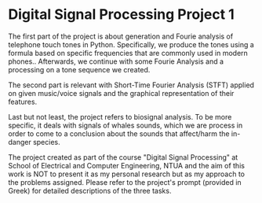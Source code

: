 # Digital Signal Processing Project 1
The first part of the project is about generation and Fourie analysis of telephone touch tones in Python. Specifically, we produce the tones using a formula based on specific frequencies that are commonly used in modern phones.. Afterwards, we continue with some Fourie Analysis and a processing on a tone sequence we created. 

The second part is relevant with Short-Time Fourier Analysis (STFT) applied on given music/voice signals and the graphical representation of their features.

Last but not least, the project refers to biosignal analysis. To be more specific, it deals with signals of whales sounds, which we are process in order to come to a conclusion about the sounds that affect/harm the in-danger species.

The project created as part of the course "Digital Signal Processing" at School of Electrical and Computer Engineering, NTUA and the aim of this work is NOT to present it as my personal research but as my approach to the problems assigned. Please refer to the project's prompt (provided in Greek) for detailed descriptions of the three tasks.
